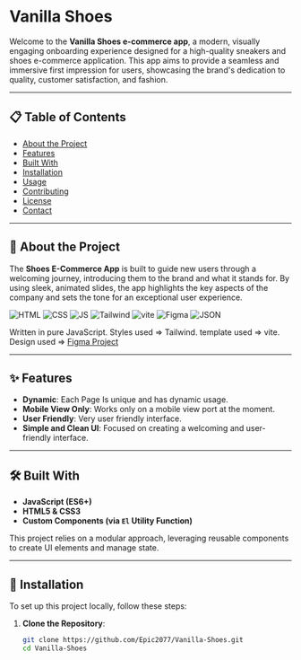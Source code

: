 # Vanilla Shoes

Welcome to the **Vanilla Shoes e-commerce app**, a modern, visually engaging onboarding experience designed for a high-quality sneakers and shoes e-commerce application. This app aims to provide a seamless and immersive first impression for users, showcasing the brand's dedication to quality, customer satisfaction, and fashion.

---

## 📋 Table of Contents

- [About the Project](#about-the-project)
- [Features](#features)
- [Built With](#built-with)
- [Installation](#installation)
- [Usage](#usage)
- [Contributing](#contributing)
- [License](#license)
- [Contact](#contact)

---

## 🎯 About the Project

The **Shoes E-Commerce App** is built to guide new users through a welcoming journey, introducing them to the brand and what it stands for. By using sleek, animated slides, the app highlights the key aspects of the company and sets the tone for an exceptional user experience.

![HTML](https://img.shields.io/badge/%3C/%3E%20htmx-3D72D7?style=for-the-badge&logo=mysl&logoColor=white) ![CSS](https://img.shields.io/badge/CSS3-1572B6?style=for-the-badge&logo=css3&logoColor=white) ![JS](https://img.shields.io/badge/JavaScript-323330?style=for-the-badge&logo=javascript&logoColor=F7DF1E) ![Tailwind](https://img.shields.io/badge/Tailwind_CSS-38B2AC?style=for-the-badge&logo=tailwind-css&logoColor=white) ![vite](https://img.shields.io/badge/vite-%23646CFF.svg?style=for-the-badge&logo=vite&logoColor=white) ![Figma](https://img.shields.io/badge/Figma-F24E1E?style=for-the-badge&logo=figma&logoColor=white) ![JSON](https://img.shields.io/badge/json-5E5C5C?style=for-the-badge&logo=json&logoColor=white)

Written in pure JavaScript.
Styles used => Tailwind.
template used => vite.
Design used => [Figma Project](https://www.figma.com/design/ku0eN6V3Qga0p9rmboXPcC/shoe-exercise?node-id=0-1&t=GPeKBtALkxkTluEY-1)

---

## ✨ Features

- **Dynamic**: Each Page Is unique and has dynamic usage.
- **Mobile View Only**: Works only on a mobile view port at the moment.
- **User Friendly**: Very user friendly interface.
- **Simple and Clean UI**: Focused on creating a welcoming and user-friendly interface.

---

## 🛠️ Built With

- **JavaScript (ES6+)**
- **HTML5 & CSS3**
- **Custom Components (via `El` Utility Function)**

This project relies on a modular approach, leveraging reusable components to create UI elements and manage state.

---

## 🚀 Installation

To set up this project locally, follow these steps:

1. **Clone the Repository**:
   ```bash
   git clone https://github.com/Epic2077/Vanilla-Shoes.git
   cd Vanilla-Shoes
   ```
